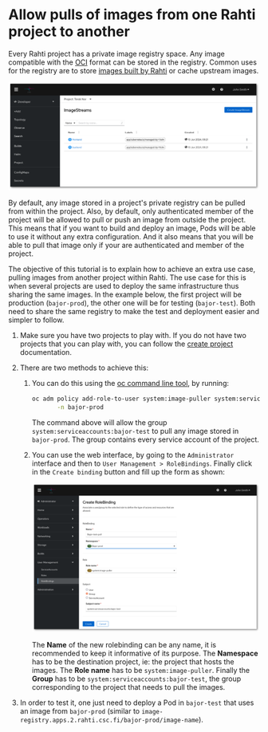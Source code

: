 # Allow pulls of images from one Rahti project to another

Every Rahti project has a private image registry space. Any image compatible with the [OCI](https://opencontainers.org/) format can be stored in the registry. Common uses for the registry are to store [images built by Rahti](../../rahti2/images/creating/#using-rahti-2-to-build-container-images) or cache upstream images.

![Image Streams](../../img/ImageStreams.png)

By default, any image stored in a project's private registry can be pulled from within the project. Also, by default, only authenticated member of the project will be allowed to pull or push an image from outside the project. This means that if you want to build and deploy an image, Pods will be able to use it without any extra configuration. And it also means that you will be able to pull that image only if your are authenticated and member of the project.

The objective of this tutorial is to explain how to achieve an extra use case, pulling images from another project within Rahti. The use case for this is when several projects are used to deploy the same infrastructure thus sharing the same images. In the example below, the first project will be production (`bajor-prod`), the other one will be for testing (`bajor-test`). Both need to share the same registry to make the test and deployment easier and simpler to follow.

1. Make sure you have two projects to play with. If you do not have two projects that you can play with, you can follow the [create project](../usage/projects_and_quota.md#creating-a-project) documentation.

1. There are two methods to achieve this:
    1. You can do this using the [oc command line tool](../usage/cli.md), by running:

        ```sh
        oc adm policy add-role-to-user system:image-puller system:serviceaccounts:bajor-test \
               -n bajor-prod
        ```

        The command above will allow the group `system:serviceaccounts:bajor-test` to pull any image stored in `bajor-prod`. The group contains every service account of the project.

    1. You can use the web interface, by going to the `Administrator` interface and then to `User Management > RoleBindings`. Finally click in the `Create binding` button and fill up the form as shown:

        ![Create RoleBinding](../../img/Create-RoleBinding.png)

        The **Name** of the new rolebinding can be any name, it is recommended to keep it informative of its purpose. The **Namespace** has to be the destination project, ie: the project that hosts the images. The **Role name** has to be `system:image-puller`. Finally the **Group** has to be `system:serviceaccounts:bajor-test`, the group corresponding to the project that needs to pull the images.

1. In order to test it, one just need to deploy a Pod in `bajor-test` that uses an image from `bajor-prod` (similar to `image-registry.apps.2.rahti.csc.fi/bajor-prod/image-name`).

